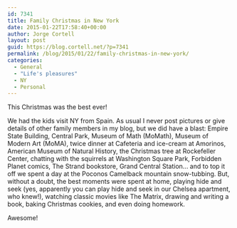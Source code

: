 ```yaml
---
id: 7341
title: Family Christmas in New York
date: 2015-01-22T17:58:40+00:00
author: Jorge Cortell
layout: post
guid: https://blog.cortell.net/?p=7341
permalink: /blog/2015/01/22/family-christmas-in-new-york/
categories:
  - General
  - "Life's pleasures"
  - NY
  - Personal
---
```

This Christmas was the best ever!

We had the kids visit NY from Spain. As usual I never post pictures or give details of other family members in my blog, but we did have a blast: Empire State Building, Central Park, Museum of Math (MoMath), Museum of Modern Art (MoMA), twice dinner at Cafeteria and ice-cream at Amorinos, American Museum of Natural History, the Christmas tree at Rockefeller Center, chatting with the squirrels at Washington Square Park, Forbidden Planet comics, The Strand bookstore, Grand Central Station... and to top it off we spent a day at the Poconos Camelback mountain snow-tubbing. But, without a doubt, the best moments were spent at home, playing hide and seek (yes, apparently you can play hide and seek in our Chelsea apartment, who knew!), watching classic movies like The Matrix, drawing and writing a book, baking Christmas cookies, and even doing homework.

Awesome!
